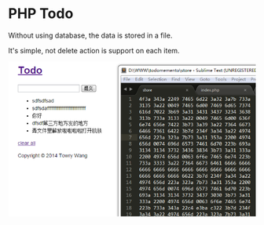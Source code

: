 # PHP Todo

Without using database, the data is stored in a file.

It's simple, not delete action is support on each item.

![Screenshot](./todo.png)
